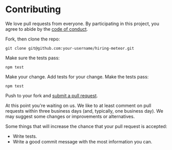 # Contributing

We love pull requests from everyone. By participating in this project, you
agree to abide by the [code of conduct](CODE_OF_CONDUCT.md).

Fork, then clone the repo:

`git clone git@github.com:your-username/hiring-meteor.git`

Make sure the tests pass:

`npm test`

Make your change. Add tests for your change. Make the tests pass:

`npm test`

Push to your fork and [submit a pull request][pr].

[pr]: https://github.com/iGitScor/hiring-meteor/compare/

At this point you're waiting on us. We like to at least comment on pull requests
within three business days (and, typically, one business day). We may suggest
some changes or improvements or alternatives.

Some things that will increase the chance that your pull request is accepted:

* Write tests.
* Write a good commit message with the most information you can.
